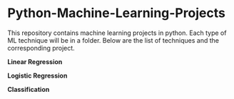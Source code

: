 # Python-Machine-Learning-Projects

This repository contains machine learning projects in python. Each type of ML technique will be in a folder. Below are the list of techniques and the corresponding project.


__Linear Regression__


__Logistic Regression__


__Classification__